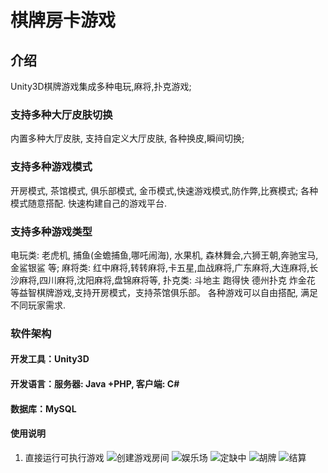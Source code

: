 # 棋牌房卡游戏

## 介绍
Unity3D棋牌游戏集成多种电玩,麻将,扑克游戏;
### 支持多种大厅皮肤切换
内置多种大厅皮肤, 支持自定义大厅皮肤, 各种换皮,瞬间切换;
### 支持多种游戏模式
开房模式, 茶馆模式, 俱乐部模式, 金币模式,快速游戏模式,防作弊,比赛模式;
各种模式随意搭配. 快速构建自己的游戏平台.
### 支持多种游戏类型
电玩类: 老虎机, 捕鱼(金蟾捕鱼,哪吒闹海), 水果机, 森林舞会,六狮王朝,奔驰宝马,金鲨银鲨 等;
麻将类: 红中麻将,转转麻将,卡五星,血战麻将,广东麻将,大连麻将,长沙麻将,四川麻将,沈阳麻将,盘锦麻将等,
扑克类: 斗地主 跑得快 德州扑克 炸金花 等益智棋牌游戏,支持开房模式，支持茶馆俱乐部。
各种游戏可以自由搭配, 满足不同玩家需求.

### 软件架构
#### 开发工具：Unity3D
#### 开发语言：服务器: Java +PHP, 客户端: C#
#### 数据库：MySQL
 
#### 使用说明
1. 直接运行可执行游戏 
![创建游戏房间](https://images.gitee.com/uploads/images/2019/0626/110245_b5e379e6_2525.jpeg "创建游戏房间")
![娱乐场](https://images.gitee.com/uploads/images/2019/0626/110508_31d2e3c3_2525.png "娱乐场")
![定缺中](https://images.gitee.com/uploads/images/2019/0626/110542_4d8b109a_2525.png "定缺中")
![胡牌](https://images.gitee.com/uploads/images/2019/0626/110608_067b7b98_2525.png "胡牌")
![结算](https://images.gitee.com/uploads/images/2019/0626/110636_c43c30db_2525.png "结算")
